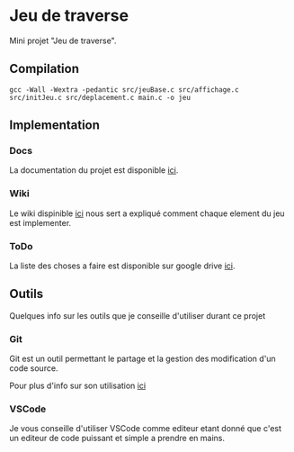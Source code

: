 # Jeu de traverse

Mini projet "Jeu de traverse".

## Compilation

```shell
gcc -Wall -Wextra -pedantic src/jeuBase.c src/affichage.c src/initJeu.c src/deplacement.c main.c -o jeu
```

## Implementation

### Docs

La documentation du projet est disponible [ici](https://obito.fr/docs/jeuTraversse/index.html).

### Wiki

Le wiki dispinible [ici](Doc/wiki/Wiki.md) nous sert a expliqué comment chaque element du jeu est implementer.

### ToDo

La liste des choses a faire est disponible sur google drive [ici](https://docs.google.com/spreadsheets/d/1IYV29v_tjh2eRqmRmw268CIt3mzgnxHaNbDVMDx6tMY/edit?usp=sharing).

## Outils

Quelques info sur les outils que je conseille d'utiliser durant ce projet

### Git

Git est un outil permettant le partage et la gestion des modification d'un code source.

Pour plus d'info sur son utilisation [ici](Doc/GIT.md)

### VSCode

Je vous conseille d'utiliser VSCode comme editeur etant donné que c'est un editeur de code puissant et simple a prendre en mains.
